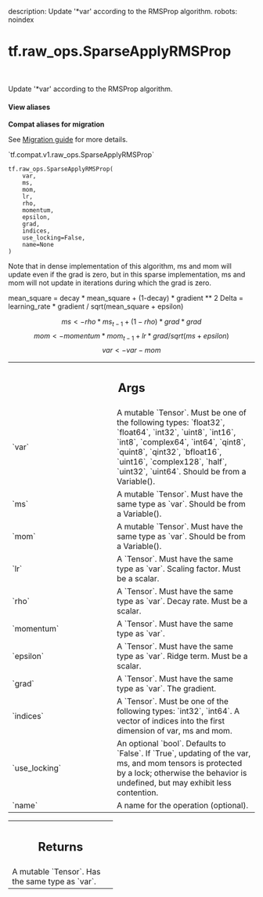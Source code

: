 description: Update '*var' according to the RMSProp algorithm.
robots: noindex

# tf.raw_ops.SparseApplyRMSProp

<!-- Insert buttons and diff -->

<table class="tfo-notebook-buttons tfo-api nocontent" align="left">

</table>



Update '*var' according to the RMSProp algorithm.

<section class="expandable">
  <h4 class="showalways">View aliases</h4>
  <p>
<b>Compat aliases for migration</b>
<p>See
<a href="https://www.tensorflow.org/guide/migrate">Migration guide</a> for
more details.</p>
<p>`tf.compat.v1.raw_ops.SparseApplyRMSProp`</p>
</p>
</section>

<pre class="devsite-click-to-copy prettyprint lang-py tfo-signature-link">
<code>tf.raw_ops.SparseApplyRMSProp(
    var,
    ms,
    mom,
    lr,
    rho,
    momentum,
    epsilon,
    grad,
    indices,
    use_locking=False,
    name=None
)
</code></pre>



<!-- Placeholder for "Used in" -->

Note that in dense implementation of this algorithm, ms and mom will
update even if the grad is zero, but in this sparse implementation, ms
and mom will not update in iterations during which the grad is zero.

mean_square = decay * mean_square + (1-decay) * gradient ** 2
Delta = learning_rate * gradient / sqrt(mean_square + epsilon)

$$ms <- rho * ms_{t-1} + (1-rho) * grad * grad$$
$$mom <- momentum * mom_{t-1} + lr * grad / sqrt(ms + epsilon)$$
$$var <- var - mom$$

<!-- Tabular view -->
 <table class="responsive fixed orange">
<colgroup><col width="214px"><col></colgroup>
<tr><th colspan="2"><h2 class="add-link">Args</h2></th></tr>

<tr>
<td>
`var`
</td>
<td>
A mutable `Tensor`. Must be one of the following types: `float32`, `float64`, `int32`, `uint8`, `int16`, `int8`, `complex64`, `int64`, `qint8`, `quint8`, `qint32`, `bfloat16`, `uint16`, `complex128`, `half`, `uint32`, `uint64`.
Should be from a Variable().
</td>
</tr><tr>
<td>
`ms`
</td>
<td>
A mutable `Tensor`. Must have the same type as `var`.
Should be from a Variable().
</td>
</tr><tr>
<td>
`mom`
</td>
<td>
A mutable `Tensor`. Must have the same type as `var`.
Should be from a Variable().
</td>
</tr><tr>
<td>
`lr`
</td>
<td>
A `Tensor`. Must have the same type as `var`.
Scaling factor. Must be a scalar.
</td>
</tr><tr>
<td>
`rho`
</td>
<td>
A `Tensor`. Must have the same type as `var`.
Decay rate. Must be a scalar.
</td>
</tr><tr>
<td>
`momentum`
</td>
<td>
A `Tensor`. Must have the same type as `var`.
</td>
</tr><tr>
<td>
`epsilon`
</td>
<td>
A `Tensor`. Must have the same type as `var`.
Ridge term. Must be a scalar.
</td>
</tr><tr>
<td>
`grad`
</td>
<td>
A `Tensor`. Must have the same type as `var`. The gradient.
</td>
</tr><tr>
<td>
`indices`
</td>
<td>
A `Tensor`. Must be one of the following types: `int32`, `int64`.
A vector of indices into the first dimension of var, ms and mom.
</td>
</tr><tr>
<td>
`use_locking`
</td>
<td>
An optional `bool`. Defaults to `False`.
If `True`, updating of the var, ms, and mom tensors is protected
by a lock; otherwise the behavior is undefined, but may exhibit less
contention.
</td>
</tr><tr>
<td>
`name`
</td>
<td>
A name for the operation (optional).
</td>
</tr>
</table>



<!-- Tabular view -->
 <table class="responsive fixed orange">
<colgroup><col width="214px"><col></colgroup>
<tr><th colspan="2"><h2 class="add-link">Returns</h2></th></tr>
<tr class="alt">
<td colspan="2">
A mutable `Tensor`. Has the same type as `var`.
</td>
</tr>

</table>

